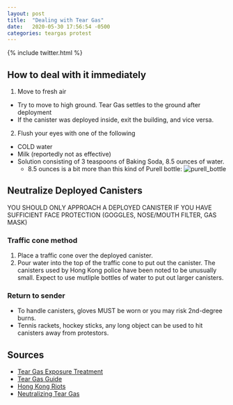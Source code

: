 ```yaml
---
layout: post
title:  "Dealing with Tear Gas"
date:   2020-05-30 17:56:54 -0500
categories: teargas protest
---
```

{% include twitter.html %}

## How to deal with it immediately
1. Move to fresh air
  - Try to move to high ground. Tear Gas settles to the ground after deployment
  - If the canister was deployed inside, exit the building, and vice versa.
2. Flush your eyes with one of the following
  - COLD water
  - Milk (reportedly not as effective)
  - Solution consisting of 3 teaspoons of Baking Soda, 8.5 ounces of water.
    - 8.5 ounces is a bit more than this kind of Purell bottle: ![purell_bottle](https://mcdonaldpaper.com/media/catalog/product/cache/757ea7d2b7282843694bdb6de7a23598/p/u/purell8.jpg)

## Neutralize Deployed Canisters
YOU SHOULD ONLY APPROACH A DEPLOYED CANISTER IF YOU HAVE SUFFICIENT FACE PROTECTION (GOGGLES, NOSE/MOUTH FILTER, GAS MASK)

### Traffic cone method
1. Place a traffic cone over the deployed canister.
2. Pour water into the top of the traffic cone to put out the canister. The canisters used by Hong Kong police have been noted to be unusually small. Expect to use mutliple bottles of water to put out larger canisters.

### Return to sender
- To handle canisters, gloves MUST be worn or you may risk 2nd-degree burns.
- Tennis rackets, hockey sticks, any long object can be used to hit canisters away from protestors.

## Sources
- [Tear Gas Exposure Treatment](https://www.aftermath.com/content/tear-gas-exposure-treatment/)
- [Tear Gas Guide](https://www.popsci.com/story/diy/tear-gas-guide/)
- [Hong Kong Riots](https://www.youtube.com/watch?v=qw1NeQPqNW4)
- [Neutralizing Tear Gas](https://news.ycombinator.com/item?id=20873675)
